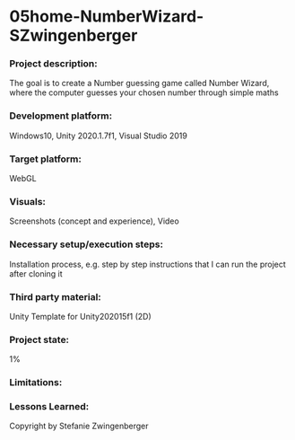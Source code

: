 # 05home-NumberWizard-SZwingenberger
### Project description: 
The goal is to create a Number guessing game called Number Wizard, where the computer guesses your chosen number through simple maths

### Development platform: 
Windows10, Unity 2020.1.7f1, Visual Studio 2019

### Target platform: 
WebGL

### Visuals: 
Screenshots (concept and experience), Video

### Necessary setup/execution steps: 
Installation process, e.g. step by step instructions that I can run the project after cloning it

### Third party material: 
Unity Template for Unity202015f1 (2D)

### Project state: 
1% 

### Limitations: 

### Lessons Learned: 

Copyright by Stefanie Zwingenberger
